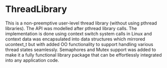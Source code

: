 # ThreadLibrary
This is a non-preemptive user-level thread library (without using pthread libraries). The API was modelled after pthread library calls. The implementation is done using context switch system calls in Linux and context data was encapsulated into data structures which mirrored ucontext_t but with added OO functionality to support handling various thread states seamlessly. Semaphores and Mutex support was added to make it a fully functional library package that can be effortlessly integrated into any application code.
